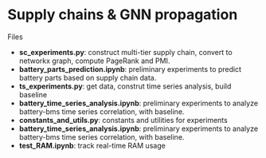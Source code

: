# Supply chains & GNN propagation
Files
- **sc_experiments.py**: construct multi-tier supply chain, convert to networkx graph, compute PageRank and PMI.
- **battery_parts_prediction.ipynb**: preliminary experiments to predict battery parts based on supply chain data.
- **ts_experiments.py**: get data, construt time series analysis, build baseline
- **battery_time_series_analysis.ipynb**: preliminary experiments to analyze battery-bms time series correlation, with baseline. 
- **constants_and_utils.py**: constants and utilities for experiments
- **battery_time_series_analysis.ipynb**: preliminary experiments to analyze battery-bms time series correlation, with baseline. 
- **test_RAM.ipynb**: track real-time RAM usage
